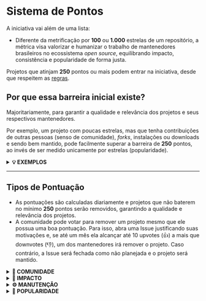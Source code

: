 # Sistema de Pontos

A iniciativa vai além de uma lista:

- Diferente da metrificação por **100** ou **1.000** estrelas de um repositório, a métrica visa valorizar e humanizar o trabalho de mantenedores brasileiros no ecossistema _open source_, equilibrando impacto, consistência e popularidade de forma justa.

Projetos que atinjam **250** pontos ou mais podem entrar na iniciativa, desde que respeitem as [regras](https://github.com/wellwelwel/awesomeyou/issues/2).

## Por que essa barreira inicial existe?

Majoritariamente, para garantir a qualidade e relevância dos projetos e seus respectivos mantenedores.

Por exemplo, um projeto com poucas estrelas, mas que tenha contribuições de outras pessoas (senso de comunidade), _forks_, instalações ou downloads e sendo bem mantido, pode facilmente superar a barreira de **250** pontos, ao invés de ser medido unicamente por estrelas (popularidade).

<details>
<summary><b>💡 EXEMPLOS</b></summary>

<br />

Projeto com uma comunidade forte:

- Com **15** contribuidores, **0** instalações ou downloads, **20** forks, **55** estrelas, **5** issues abertas e **45** issues fechadas conseguiria quebrar a barreira dos **250** pontos.

Projeto com alto impacto, mas baixa popularidade:

- Com **6** contribuidores, **20.000** instalações ou downloads mensais, **3** forks, **16** estrelas, **0** issues abertas, **28** issues fechadas e **250** dependências diretas do repositório conseguiria quebrar a barreira dos **250** pontos.

**Como é possível um projeto ter tantos downloads e não ser popular?**

Projetos podem ser adotados por projetos maiores como dependências diretas, se tornando críticos para o funcionamento do seu respectivo ecossistema, _você mesmo pode usá-los nesse exato momento, mas não sabe que eles existem._

Para um projeto que dependa exclusivamente da popularidade, ele precisaria obter no mínimo **250** estrelas e **0** Issues abertas ou **250** estrelas adicionais para cada ano sem manutenção, garantindo o equilíbrio entre relevância, impacto e popularidade.

</details>

---

## Tipos de Pontuação

- As pontuações são calculadas diariamente e projetos que não baterem no mínimo **250** pontos serão removidos, garantindo a qualidade e relevância dos projetos.
- A comunidade pode votar para remover um projeto mesmo que ele possua uma boa pontuação. Para isso, abra uma Issue justificando suas motivações e, se até um mês ela alcançar até 10 upvotes (👍) a mais que downvotes (👎), um dos mantenedores irá remover o projeto. Caso contrário, a Issue será fechada como não planejada e o projeto será mantido.

<details>
<summary><b>🤝 COMUNIDADE</b></summary>

<br />

As pontuações por senso de comunidade envolvem números de contribuidores com _commits_ na _branch_ principal do repositório e também através da intenção de contribuição _(forks)_:

- Cada contribuidor com _commits_ na _branch_ principal equivale a **5** pontos.
  - Atualmente, essa conta também inclui _bots_, não por intenção, mas por limitação de automação.
- Cada intenção de contribuição _(forks)_ equivalem a **2** pontos.
- É obrigatório que o projeto tenha uma licença transparente e identificada pelo **GitHub**.

</details>

<details>
<summary><b>🚀 IMPACTO</b></summary>

<br />

As pontuações com base em impacto são baseadas na quantidade de dependentes diretos do repositório e em números de instalações ou downloads ou instalações:

- Cada **10** dependentes diretos equivalem a **4** pontos, limitado a 50% da pontuação acumulada.
- Métricas que podem ser medidas mensalmente valem **3** pontos a cada **1.000** downloads mensais.
- Métricas que não podem ser medidas por períodos valem **2** pontos a cada **2.000** downloads ou instalações totais.

**Por que um intervalo tão grande de downloads ou instalações?**

- Instalações e downloads podem ser feitos por _bots_ ou automações e não dependem de uma pessoa real.
- Esses números podem ser facilmente manipulados, mesmo quando não é a intenção (como em múltiplas matrizes recursivas em testes automatizados — CI/CD).
- Como cada cenário envolve métricas muito difíceis de serem validadas humanamente e muito improváveis de serem automatizadas, esse foi um valor considerado equilibrado justo.

**Por que downloads totais valem menos que downloads mensais?**

- Instalações e downloads mensais garantem que um projeto mantém seu impacto de forma recorrente e atual, sendo atualizados diariamente.
- Instalações e downloads totais não são passíveis de métricas por período. Por exemplo, um projeto que deixou de ser mantido há anos com milhares de downloads antigos, mas nenhum download atual.

</details>

<details>
<summary><b>⚙️ MANUTENÇÃO</b></summary>

<br />

Baixa manutenção pode penalizar a pontuação, assim como uma boa manutenção de um projeto pode aumentar ainda mais a pontuação:

- Cada Issues aberta penaliza **1** ponto.
- Cada Issue fechada/resolvida equivale a **2** pontos, limitado a 50% da pontuação acumulada.
- Projetos sem atividade _(commits)_ a partir de dois anos são penalizados com **250** pontos progressivamente para cada ano sem atividade e, nesse caso, para cada Issue aberta são penalizados **2500** pontos a menos.

Isso ajuda a filtrar projetos com altas pontuações que não são mais mantidos e não possuem expectativa de dar suporte aos issues abertos, mas sem penalizar de forma injusta projetos estáveis que não precisam de manutenção recorrente.

</details>

<details>
<summary><b>🌟 POPULARIDADE</b></summary>

<br />

A popularidade de um projeto é medida com base nas estrelas do repositório, mas não é um requerimento:

- Cada estrela no repositório vale **1** ponto.

Um projeto com **0** estrelas, mas um grande número instalações e downloads ou uma comunidade fortemente estabelecida com diversas contribuições externas e bem mantido pode facilmente ultrapassar um projeto que tenha **100** estrelas ou mais, mas nenhum outro fator das pontuações.

Isso evita que projetos que não são mantidos ou que se baseiam unicamente na popularidade do criador, não comprometam a qualidade e relevância dos projetos na iniciativa.

</details>
